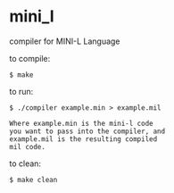 mini_l
======

compiler for MINI-L Language

to compile:

	$ make

to run:

	$ ./compiler example.min > example.mil

	Where example.min is the mini-l code
	you want to pass into the compiler, and
	example.mil is the resulting compiled
	mil code.

to clean:

	$ make clean
